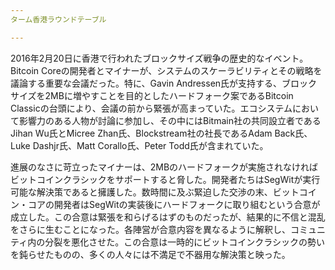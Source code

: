 ```yaml
---
ターム香港ラウンドテーブル

---
```

2016年2月20日に香港で行われたブロックサイズ戦争の歴史的なイベント。Bitcoin Coreの開発者とマイナーが、システムのスケーラビリティとその戦略を議論する重要な会議だった。特に、Gavin Andressen氏が支持する、ブロックサイズを2MBに増やすことを目的としたハードフォーク案であるBitcoin Classicの台頭により、会議の前から緊張が高まっていた。エコシステムにおいて影響力のある人物が討論に参加し、その中にはBitmain社の共同設立者であるJihan Wu氏とMicree Zhan氏、Blockstream社の社長であるAdam Back氏、Luke Dashjr氏、Matt Corallo氏、Peter Todd氏が含まれていた。

進展のなさに苛立ったマイナーは、2MBのハードフォークが実施されなければビットコインクラシックをサポートすると脅した。開発者たちはSegWitが実行可能な解決策であると擁護した。数時間に及ぶ緊迫した交渉の末、ビットコイン・コアの開発者はSegWitの実装後にハードフォークに取り組むという合意が成立した。この合意は緊張を和らげるはずのものだったが、結果的に不信と混乱をさらに生むことになった。各陣営が合意内容を異なるように解釈し、コミュニティ内の分裂を悪化させた。この合意は一時的にビットコインクラシックの勢いを鈍らせたものの、多くの人々には不満足で不器用な解決策と映った。